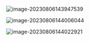 ![image-20230806143947539](https://cdn.jsdelivr.net/gh/lsyhahaha/Mytypora/img/202308061439705.png)

![image-20230806144006044](https://cdn.jsdelivr.net/gh/lsyhahaha/Mytypora/img/202308061440168.png)

![image-20230806144022921](https://cdn.jsdelivr.net/gh/lsyhahaha/Mytypora/img/202308061440049.png)
